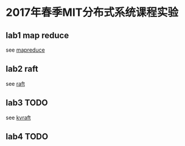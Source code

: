 # 2017年春季MIT分布式系统课程实验

## lab1 map reduce
   see [mapreduce](src/mapreduce)

## lab2 raft
   see [raft](src/raft)

## lab3 TODO
   see [kvraft](src/kvraft)

## lab4 TODO

